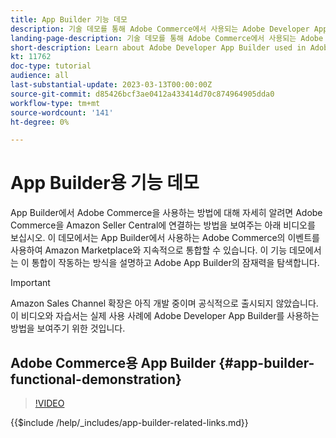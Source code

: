 ```yaml
---
title: App Builder 기능 데모
description: 기술 데모를 통해 Adobe Commerce에서 사용되는 Adobe Developer App Builder에 대해 알아보십시오
landing-page-description: 기술 데모를 통해 Adobe Commerce에서 사용되는 Adobe Developer App Builder에 대해 알아보십시오
short-description: Learn about Adobe Developer App Builder used in Adobe Commerce with a technical demonstration
kt: 11762
doc-type: tutorial
audience: all
last-substantial-update: 2023-03-13T00:00:00Z
source-git-commit: d85426bcf3ae0412a433414d70c874964905dda0
workflow-type: tm+mt
source-wordcount: '141'
ht-degree: 0%

---
```



# App Builder용 기능 데모

App Builder에서 Adobe Commerce을 사용하는 방법에 대해 자세히 알려면 Adobe Commerce을 Amazon Seller Central에 연결하는 방법을 보여주는 아래 비디오를 보십시오. 이 데모에서는 App Builder에서 사용하는 Adobe Commerce의 이벤트를 사용하여 Amazon Marketplace와 지속적으로 통합할 수 있습니다. 이 기능 데모에서는 이 통합이 작동하는 방식을 설명하고 Adobe App Builder의 잠재력을 탐색합니다.

>[!IMPORTANT]
>
>Amazon Sales Channel 확장은 아직 개발 중이며 공식적으로 출시되지 않았습니다.  이 비디오와 자습서는 실제 사용 사례에 Adobe Developer App Builder를 사용하는 방법을 보여주기 위한 것입니다.

## Adobe Commerce용 App Builder {#app-builder-functional-demonstration}

>[!VIDEO](https://video.tv.adobe.com/v/3413502?quality=12&learn=on)

{{$include /help/_includes/app-builder-related-links.md}}
